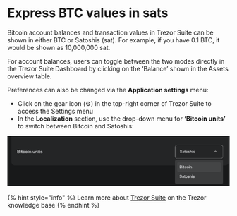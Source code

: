 # Express BTC values in sats

Bitcoin account balances and transaction values in Trezor Suite can be shown in either BTC or Satoshis (sat). For example, if you have 0.1 BTC, it would be shown as 10,000,000 sat.

For account balances, users can toggle between the two modes directly in the Trezor Suite Dashboard by clicking on the ‘Balance’ shown in the Assets overview table.

Preferences can also be changed via the **Application settings** menu:

* Click on the gear icon (⚙️) in the top-right corner of Trezor Suite to access the Settings menu
* In the **Localization** section, use the drop-down menu for **‘Bitcoin units’** to switch between Bitcoin and Satoshis:

![](../../../.gitbook/assets/Bitcoin_units.png)

{% hint style="info" %}
Learn more about [Trezor Suite](https://trezor.io/learn/a/trezor-suite-app-settings) on the Trezor knowledge base
{% endhint %}

